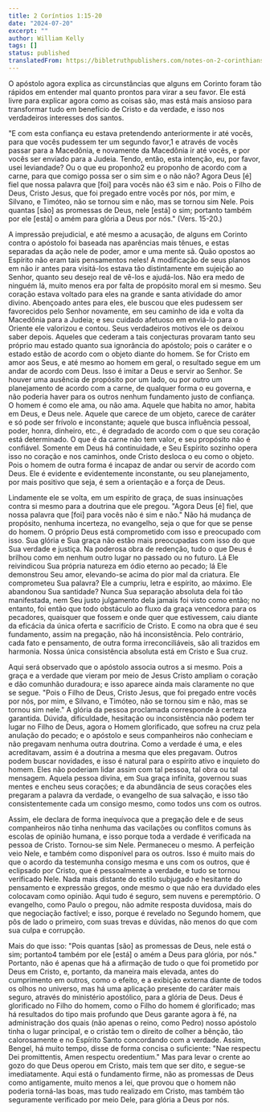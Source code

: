 ```yaml
---
title: 2 Coríntios 1:15-20
date: "2024-07-20"
excerpt: ""
author: William Kelly
tags: []
status: published
translatedFrom: https://bibletruthpublishers.com/notes-on-2-corinthians-1-15-20/william-kelly-wk/w-kelly/lac143191-lub-16163-5
---
```


O apóstolo agora explica as circunstâncias que alguns em Corinto foram
tão rápidos em entender mal quanto prontos para virar a seu favor. Ele
está livre para explicar agora como as coisas são, mas está mais ansioso
para transformar tudo em benefício de Cristo e da verdade, e isso nos
verdadeiros interesses dos santos.

\"E com esta confiança eu estava pretendendo anteriormente ir até vocês,
para que vocês pudessem ter um segundo favor,1 e através de vocês passar
para a Macedônia, e novamente da Macedônia ir até vocês, e por vocês ser
enviado para a Judeia. Tendo, então, esta intenção, eu, por favor, usei
leviandade? Ou o que eu proponho2 eu proponho de acordo com a carne,
para que comigo possa ser o sim sim e o não não? Agora Deus \[é\] fiel
que nossa palavra que \[foi\] para vocês não é3 sim e não. Pois o Filho
de Deus, Cristo Jesus, que foi pregado entre vocês por nós, por mim, e
Silvano, e Timóteo, não se tornou sim e não, mas se tornou sim Nele.
Pois quantas \[são\] as promessas de Deus, nele \[está\] o sim; portanto
também por ele \[está\] o amém para glória a Deus por nós.\" (Vers.
15-20.)

A impressão prejudicial, e até mesmo a acusação, de alguns em Corinto
contra o apóstolo foi baseada nas aparências mais tênues, e estas
separadas da ação nele de poder, amor e uma mente sã. Quão opostos ao
Espírito não eram tais pensamentos neles! A modificação de seus planos
em não ir antes para visitá-los estava tão distintamente em sujeição ao
Senhor, quanto seu desejo real de vê-los e ajudá-los. Não era medo de
ninguém lá, muito menos era por falta de propósito moral em si mesmo.
Seu coração estava voltado para eles na grande e santa atividade do amor
divino. Abençoado antes para eles, ele buscou que eles pudessem ser
favorecidos pelo Senhor novamente, em seu caminho de ida e volta da
Macedônia para a Judeia; e seu cuidado afetuoso em enviá-lo para o
Oriente ele valorizou e contou. Seus verdadeiros motivos ele os deixou
saber depois. Aqueles que cederam a tais conjecturas provaram tanto seu
próprio mau estado quanto sua ignorância do apóstolo; pois o caráter e o
estado estão de acordo com o objeto diante do homem. Se for Cristo em
amor aos Seus, e até mesmo ao homem em geral, o resultado segue em um
andar de acordo com Deus. Isso é imitar a Deus e servir ao Senhor. Se
houver uma ausência de propósito por um lado, ou por outro um
planejamento de acordo com a carne, de qualquer forma o eu governa, e
não poderia haver para os outros nenhum fundamento justo de confiança. O
homem é como ele ama, ou não ama. Aquele que habita no amor, habita em
Deus, e Deus nele. Aquele que carece de um objeto, carece de caráter e
só pode ser frívolo e inconstante; aquele que busca influência pessoal,
poder, honra, dinheiro, etc., é degradado de acordo com o que seu
coração está determinado. O que é da carne não tem valor, e seu
propósito não é confiável. Somente em Deus há continuidade, e Seu
Espírito sozinho opera isso no coração e nos caminhos, onde Cristo
desloca o eu como o objeto. Pois o homem de outra forma é incapaz de
andar ou servir de acordo com Deus. Ele é evidente e evidentemente
inconstante, ou seu planejamento, por mais positivo que seja, é sem a
orientação e a força de Deus.

Lindamente ele se volta, em um espírito de graça, de suas insinuações
contra si mesmo para a doutrina que ele pregou. \"Agora Deus \[é\] fiel,
que nossa palavra que \[foi\] para vocês não é sim e não.\" Não há
mudança de propósito, nenhuma incerteza, no evangelho, seja o que for
que se pense do homem. O próprio Deus está comprometido com isso e
preocupado com isso. Sua glória e Sua graça não estão mais preocupadas
com isso do que Sua verdade e justiça. Na poderosa obra de redenção,
tudo o que Deus é brilhou como em nenhum outro lugar no passado ou no
futuro. Lá Ele reivindicou Sua própria natureza em ódio eterno ao
pecado; lá Ele demonstrou Seu amor, elevando-se acima do pior mal da
criatura. Ele comprometeu Sua palavra? Ele a cumpriu, letra e espírito,
ao máximo. Ele abandonou Sua santidade? Nunca Sua separação absoluta
dela foi tão manifestada, nem Seu justo julgamento dela jamais foi visto
como então; no entanto, foi então que todo obstáculo ao fluxo da graça
vencedora para os pecadores, quaisquer que fossem e onde quer que
estivessem, caiu diante da eficácia da única oferta e sacrifício de
Cristo. E como na obra que é seu fundamento, assim na pregação, não há
inconsistência. Pelo contrário, cada fato e pensamento, de outra forma
irreconciliáveis, são ali trazidos em harmonia. Nossa única consistência
absoluta está em Cristo e Sua cruz.

Aqui será observado que o apóstolo associa outros a si mesmo. Pois a
graça e a verdade que vieram por meio de Jesus Cristo ampliam o coração
e dão comunhão duradoura; e isso aparece ainda mais claramente no que se
segue. \"Pois o Filho de Deus, Cristo Jesus, que foi pregado entre vocês
por nós, por mim, e Silvano, e Timóteo, não se tornou sim e não, mas se
tornou sim nele.\" A glória da pessoa proclamada corresponde à certeza
garantida. Dúvida, dificuldade, hesitação ou inconsistência não podem
ter lugar no Filho de Deus, agora o Homem glorificado, que sofreu na
cruz pela anulação do pecado; e o apóstolo e seus companheiros não
conheciam e não pregavam nenhuma outra doutrina. Como a verdade é uma, e
eles acreditavam, assim é a doutrina a mesma que eles pregavam. Outros
podem buscar novidades, e isso é natural para o espírito ativo e
inquieto do homem. Eles não poderiam lidar assim com tal pessoa, tal
obra ou tal mensagem. Aquela pessoa divina, em Sua graça infinita,
governou suas mentes e encheu seus corações; e da abundância de seus
corações eles pregaram a palavra da verdade, o evangelho de sua
salvação, e isso tão consistentemente cada um consigo mesmo, como todos
uns com os outros.

Assim, ele declara de forma inequívoca que a pregação dele e de seus
companheiros não tinha nenhuma das vacilações ou conflitos comuns às
escolas de opinião humana, e isso porque toda a verdade é verificada na
pessoa de Cristo. Tornou-se sim Nele. Permaneceu o mesmo. A perfeição
veio Nele, e também como disponível para os outros. Isso é muito mais do
que o acordo da testemunha consigo mesma e uns com os outros, que é
eclipsado por Cristo, que é pessoalmente a verdade, e tudo se tornou
verificado Nele. Nada mais distante do estilo subjugado e hesitante do
pensamento e expressão gregos, onde mesmo o que não era duvidado eles
colocavam como opinião. Aqui tudo é seguro, sem nuvens e peremptório. O
evangelho, como Paulo o pregou, não admite resposta duvidosa, mais do
que negociação factível; e isso, porque é revelado no Segundo homem, que
pôs de lado o primeiro, com suas trevas e dúvidas, não menos do que com
sua culpa e corrupção.

Mais do que isso: \"Pois quantas \[são\] as promessas de Deus, nele está
o sim; portanto4 também por ele \[está\] o amém a Deus para glória, por
nós.\" Portanto, não é apenas que há a afirmação de tudo o que foi
prometido por Deus em Cristo, e, portanto, da maneira mais elevada,
antes do cumprimento em outros, como o efeito, e a exibição externa
diante de todos os olhos no universo, mas há uma aplicação presente do
caráter mais seguro, através do ministério apostólico, para a glória de
Deus. Deus é glorificado no Filho do homem, como o Filho do homem é
glorificado; mas há resultados do tipo mais profundo que Deus garante
agora à fé, na administração dos quais (não apenas o reino, como Pedro)
nosso apóstolo tinha o lugar principal, e o cristão tem o direito de
colher a bênção, tão calorosamente e no Espírito Santo concordando com a
verdade. Assim, Bengel, há muito tempo, disse de forma concisa o
suficiente: \"Nae respectu Dei promittentis, Amen respectu oredentium.\"
Mas para levar o crente ao gozo do que Deus operou em Cristo, mais tem
que ser dito, e segue-se imediatamente. Aqui está o fundamento firme,
não as promessas de Deus como antigamente, muito menos a lei, que provou
que o homem não poderia torná-las boas, mas tudo realizado em Cristo,
mas também tão seguramente verificado por meio Dele, para glória a Deus
por nós.
